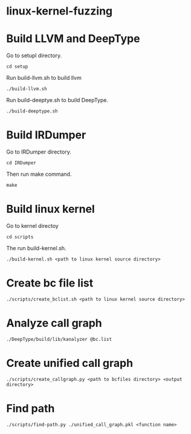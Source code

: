 # linux-kernel-fuzzing

# Build LLVM and DeepType

Go to setupl directory.

```
cd setup
```

Run build-llvm.sh to build llvm

```
./build-llvm.sh
```

Run build-deeptye.sh to build DeepType.

```
./build-deeptype.sh
```

# Build IRDumper

Go to IRDumper directory.

```
cd IRDumper
```

Then run make command.

```
make
```

# Build linux kernel

Go to kernel directoy

```
cd scripts
```

The run build-kernel.sh.

```
./build-kernel.sh <path to linux kernel source directory>
```

# Create bc file list
```
./scripts/create_bclist.sh <path to linux kernel source directory>
```

# Analyze call graph

```
./DeepType/build/lib/kanalyzer @bc.list
```

# Create unified call graph

```
./scripts/create_callgraph.py <path to bcfiles directory> <output directory>
```

# Find path

```
./scripts/find-path.py ./unified_call_graph.pkl <function name>
```